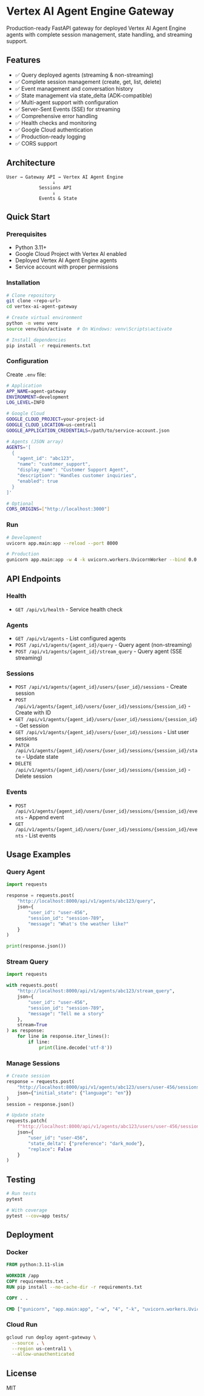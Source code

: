 # Vertex AI Agent Engine Gateway

Production-ready FastAPI gateway for deployed Vertex AI Agent Engine agents with complete session management, state handling, and streaming support.

## Features

- ✅ Query deployed agents (streaming & non-streaming)
- ✅ Complete session management (create, get, list, delete)
- ✅ Event management and conversation history
- ✅ State management via state_delta (ADK-compatible)
- ✅ Multi-agent support with configuration
- ✅ Server-Sent Events (SSE) for streaming
- ✅ Comprehensive error handling
- ✅ Health checks and monitoring
- ✅ Google Cloud authentication
- ✅ Production-ready logging
- ✅ CORS support

## Architecture
```
User → Gateway API → Vertex AI Agent Engine
                 ↓
            Sessions API
                 ↓
            Events & State
```

## Quick Start

### Prerequisites

- Python 3.11+
- Google Cloud Project with Vertex AI enabled
- Deployed Vertex AI Agent Engine agents
- Service account with proper permissions

### Installation
```bash
# Clone repository
git clone <repo-url>
cd vertex-ai-agent-gateway

# Create virtual environment
python -m venv venv
source venv/bin/activate  # On Windows: venv\Scripts\activate

# Install dependencies
pip install -r requirements.txt
```

### Configuration

Create `.env` file:
```bash
# Application
APP_NAME=agent-gateway
ENVIRONMENT=development
LOG_LEVEL=INFO

# Google Cloud
GOOGLE_CLOUD_PROJECT=your-project-id
GOOGLE_CLOUD_LOCATION=us-central1
GOOGLE_APPLICATION_CREDENTIALS=/path/to/service-account.json

# Agents (JSON array)
AGENTS='[
  {
    "agent_id": "abc123",
    "name": "customer_support",
    "display_name": "Customer Support Agent",
    "description": "Handles customer inquiries",
    "enabled": true
  }
]'

# Optional
CORS_ORIGINS=["http://localhost:3000"]
```

### Run
```bash
# Development
uvicorn app.main:app --reload --port 8000

# Production
gunicorn app.main:app -w 4 -k uvicorn.workers.UvicornWorker --bind 0.0.0.0:8000
```

## API Endpoints

### Health
- `GET /api/v1/health` - Service health check

### Agents
- `GET /api/v1/agents` - List configured agents
- `POST /api/v1/agents/{agent_id}/query` - Query agent (non-streaming)
- `POST /api/v1/agents/{agent_id}/stream_query` - Query agent (SSE streaming)

### Sessions
- `POST /api/v1/agents/{agent_id}/users/{user_id}/sessions` - Create session
- `POST /api/v1/agents/{agent_id}/users/{user_id}/sessions/{session_id}` - Create with ID
- `GET /api/v1/agents/{agent_id}/users/{user_id}/sessions/{session_id}` - Get session
- `GET /api/v1/agents/{agent_id}/users/{user_id}/sessions` - List user sessions
- `PATCH /api/v1/agents/{agent_id}/users/{user_id}/sessions/{session_id}/state` - Update state
- `DELETE /api/v1/agents/{agent_id}/users/{user_id}/sessions/{session_id}` - Delete session

### Events
- `POST /api/v1/agents/{agent_id}/users/{user_id}/sessions/{session_id}/events` - Append event
- `GET /api/v1/agents/{agent_id}/users/{user_id}/sessions/{session_id}/events` - List events

## Usage Examples

### Query Agent
```python
import requests

response = requests.post(
    "http://localhost:8000/api/v1/agents/abc123/query",
    json={
        "user_id": "user-456",
        "session_id": "session-789",
        "message": "What's the weather like?"
    }
)

print(response.json())
```

### Stream Query
```python
import requests

with requests.post(
    "http://localhost:8000/api/v1/agents/abc123/stream_query",
    json={
        "user_id": "user-456",
        "session_id": "session-789",
        "message": "Tell me a story"
    },
    stream=True
) as response:
    for line in response.iter_lines():
        if line:
            print(line.decode('utf-8'))
```

### Manage Sessions
```python
# Create session
response = requests.post(
    "http://localhost:8000/api/v1/agents/abc123/users/user-456/sessions",
    json={"initial_state": {"language": "en"}}
)
session = response.json()

# Update state
requests.patch(
    f"http://localhost:8000/api/v1/agents/abc123/users/user-456/sessions/{session['session_id']}/state",
    json={
        "user_id": "user-456",
        "state_delta": {"preference": "dark_mode"},
        "replace": False
    }
)
```

## Testing
```bash
# Run tests
pytest

# With coverage
pytest --cov=app tests/
```

## Deployment

### Docker
```dockerfile
FROM python:3.11-slim

WORKDIR /app
COPY requirements.txt .
RUN pip install --no-cache-dir -r requirements.txt

COPY . .

CMD ["gunicorn", "app.main:app", "-w", "4", "-k", "uvicorn.workers.UvicornWorker", "--bind", "0.0.0.0:8000"]
```

### Cloud Run
```bash
gcloud run deploy agent-gateway \
  --source . \
  --region us-central1 \
  --allow-unauthenticated
```

## License

MIT 